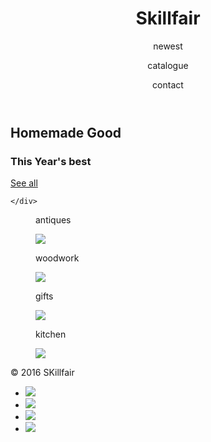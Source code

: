 <!DOCTYPE html>
<html>
<head>
  <title>Skillfair</title>
  <meta charset="utf-8"/>
  <link rel="stylesheet" href="https://maxcdn.bootstrapcdn.com/bootstrap/3.3.6/css/bootstrap.min.css" integrity="sha384-1q8mTJOASx8j1Au+a5WDVnPi2lkFfwwEAa8hDDdjZlpLegxhjVME1fgjWPGmkzs7" crossorigin="anonymous">
  <link href='https://fonts.googleapis.com/css?family=Roboto:300,400,700' rel='stylesheet' type='text/css'>
  <link rel="stylesheet" type="text/css" href="main.css">
</head>
<body>
 <header class="container">
   <div class="row">
     <h1 class="col-sm-4">Skillfair</h1>
     <nav class="col-sm-8 text-right">
       <p>newest</p>
       <p>catalogue</p>
       <p>contact</p>
       </nav>
   </div>
  </header>
  <section class="jumbotron">
  	<div class="container">
      <div class="row text-center">
        <h2>Homemade Good</h2>
        <h3>This Year's best</h3>
        <a class="btn btn-primary" href="#" role="button">See all</a>
      </div>
      
    </div>
  </section>
<section class="container">
  <div class="row">
    <figure class="col-sm-6">
      <p>antiques</p>
      <img src="https://s3.amazonaws.com/codecademy-content/projects/make-a-website/lesson-4/antique.jpg">
    </figure>
    <figure class="col-sm-6">
      <p>woodwork</p>
      <img src="https://s3.amazonaws.com/codecademy-content/projects/make-a-website/lesson-4/woodwork.jpg">
    </figure>
  </div>
  <div class="row">
    <figure class="col-sm-6">
      <p>gifts</p>
      <img src="https://s3.amazonaws.com/codecademy-content/projects/make-a-website/lesson-4/gifts.jpg">
    </figure>
    <figure class="col-sm-6">
      <p>kitchen</p>
      <img src="https://s3.amazonaws.com/codecademy-content/projects/make-a-website/lesson-4/kitchen.jpg">
    </figure>
      </div>
  
  </section>
  
  <footer class="container">
    <div class="row">
      <p class="col-sm-4">&copy; 2016 SKillfair</p>
      <ul class="col-sm-8">
        <li class="col-sm-1"><img src="https://s3.amazonaws.com/codecademy-content/projects/make-a-website/lesson-4/twitter.svg"></li>
        <li class="col-sm-1"><img src="https://s3.amazonaws.com/codecademy-content/projects/make-a-website/lesson-4/facebook.svg"></li>
        <li class="col-sm-1"><img src="https://s3.amazonaws.com/codecademy-content/projects/make-a-website/lesson-4/instagram.svg"</li>
        <li class="col-sm-1"><img src="https://s3.amazonaws.com/codecademy-content/projects/make-a-website/lesson-4/medium.svg"></li>
      </ul>
    </div>
  </footer>

</body>
</html>
